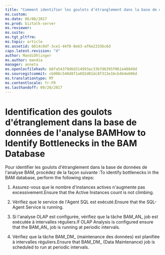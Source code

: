 ```yaml
---
title: "Comment identifier les goulots d’étranglement dans la base de données BAM | Documents Microsoft"
ms.custom: 
ms.date: 06/08/2017
ms.prod: biztalk-server
ms.reviewer: 
ms.suite: 
ms.tgt_pltfrm: 
ms.topic: article
ms.assetid: 6814c0df-3ce1-44f8-8e63-af6e23336c6d
caps.latest.revision: "4"
author: MandiOhlinger
ms.author: mandia
manager: anneta
ms.openlocfilehash: b8fa54379d6d314993ac33b7d6395f061e48849d
ms.sourcegitcommit: cb908c540d8f1a692d01dc8f313e16cb4b4e696d
ms.translationtype: MT
ms.contentlocale: fr-FR
ms.lasthandoff: 09/20/2017
---
```

# <a name="how-to-identify-bottlenecks-in-the-bam-database"></a><span data-ttu-id="c7775-102">Identification des goulots d'étranglement dans la base de données de l'analyse BAM</span><span class="sxs-lookup"><span data-stu-id="c7775-102">How to Identify Bottlenecks in the BAM Database</span></span>
<span data-ttu-id="c7775-103">Pour identifier les goulots d'étranglement dans la base de données de l'analyse BAM, procédez de la façon suivante :</span><span class="sxs-lookup"><span data-stu-id="c7775-103">To identify bottlenecks in the BAM database, perform the following steps:</span></span>  
  
1.  <span data-ttu-id="c7775-104">Assurez-vous que le nombre d'instances actives n'augmente pas excessivement.</span><span class="sxs-lookup"><span data-stu-id="c7775-104">Ensure that the Active Instances count is not climbing.</span></span>  
  
2.  <span data-ttu-id="c7775-105">Vérifiez que le service de l'Agent SQL est exécuté.</span><span class="sxs-lookup"><span data-stu-id="c7775-105">Ensure that the SQL-Agent Service is running.</span></span>  
  
3.  <span data-ttu-id="c7775-106">Si l'analyse OLAP est configurée, vérifiez que la tâche BAM_AN_ job est exécutée à intervalles réguliers.</span><span class="sxs-lookup"><span data-stu-id="c7775-106">If OLAP Analysis is configured ensure that the BAM_AN_ job is running at periodic intervals.</span></span>  
  
4.  <span data-ttu-id="c7775-107">Vérifiez que la tâche BAM_DM_ (maintenance des données) est planifiée à intervalles réguliers.</span><span class="sxs-lookup"><span data-stu-id="c7775-107">Ensure that BAM_DM_ (Data Maintenance) job is scheduled to run at periodic intervals.</span></span>
